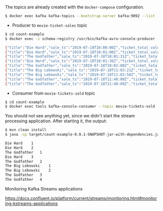 The topics are already created with the `docker-compose` configuration.

```bash
$ docker exec kafka kafka-topics --bootstrap-server kafka:9092 --list
```

* Producer to `movie-ticket-sales` topic
```bash
$ cd count-example
$ docker exec -i schema-registry /usr/bin/kafka-avro-console-producer --topic movie-ticket-sales --bootstrap-server kafka:9092 --property value.schema="$(< src/main/resources/avro/ticket-sale.avsc)"

{"title":"Die Hard","sale_ts":"2019-07-18T10:00:00Z","ticket_total_value":12}
{"title":"Die Hard","sale_ts":"2019-07-18T10:01:00Z","ticket_total_value":12}
{"title":"The Godfather","sale_ts":"2019-07-18T10:01:31Z","ticket_total_value":12}
{"title":"Die Hard","sale_ts":"2019-07-18T10:01:36Z","ticket_total_value":24}
{"title":"The Godfather","sale_ts":"2019-07-18T10:02:00Z","ticket_total_value":18}
{"title":"The Big Lebowski","sale_ts":"2019-07-18T11:03:21Z","ticket_total_value":12}
{"title":"The Big Lebowski","sale_ts":"2019-07-18T11:03:50Z","ticket_total_value":12}
{"title":"The Godfather","sale_ts":"2019-07-18T11:40:00Z","ticket_total_value":36}
{"title":"The Godfather","sale_ts":"2019-07-18T11:40:09Z","ticket_total_value":18}
```

* Consumer from `movie-tickets-sold` topic 
```bash
$ cd count-example
$ docker exec tools kafka-console-consumer --topic movie-tickets-sold --bootstrap-server kafka:9092 --from-beginning --property print.key=true --property value.deserializer=org.apache.kafka.common.serialization.LongDeserializer
```

You should not see anything yet, since we didn't start the stream processing application. After starting it, the output:

```bash
$ mvn clean install
$ java -cp target/count-example-0.0.1-SNAPSHOT-jar-with-dependencies.jar com.example.CountExampleApplication config/local.properties
```

```bash
Die Hard	1
Die Hard	2
The Godfather	1
Die Hard	3
The Godfather	2
The Big Lebowski	1
The Big Lebowski	2
The Godfather	3
The Godfather	4
```

Monitoring Kafka Streams applications

https://docs.confluent.io/platform/current/streams/monitoring.html#monitoring-kstreams-applications
